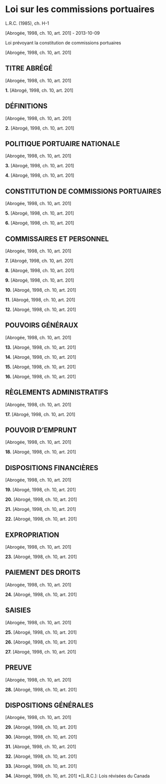 # Loi sur les commissions portuaires

L.R.C. (1985), ch. H-1

[Abrogée, 1998, ch. 10, art. 201] - 2013-10-09

Loi prévoyant la constitution de commissions portuaires

[Abrogée, 1998, ch. 10, art. 201]

## TITRE ABRÉGÉ

[Abrogée, 1998, ch. 10, art. 201]

**1.** [Abrogé, 1998, ch. 10, art. 201]

## DÉFINITIONS

[Abrogée, 1998, ch. 10, art. 201]

**2.** [Abrogé, 1998, ch. 10, art. 201]

## POLITIQUE PORTUAIRE NATIONALE

[Abrogée, 1998, ch. 10, art. 201]

**3.** [Abrogé, 1998, ch. 10, art. 201]

**4.** [Abrogé, 1998, ch. 10, art. 201]

## CONSTITUTION DE COMMISSIONS PORTUAIRES

[Abrogée, 1998, ch. 10, art. 201]

**5.** [Abrogé, 1998, ch. 10, art. 201]

**6.** [Abrogé, 1998, ch. 10, art. 201]

## COMMISSAIRES ET PERSONNEL

[Abrogée, 1998, ch. 10, art. 201]

**7.** [Abrogé, 1998, ch. 10, art. 201]

**8.** [Abrogé, 1998, ch. 10, art. 201]

**9.** [Abrogé, 1998, ch. 10, art. 201]

**10.** [Abrogé, 1998, ch. 10, art. 201]

**11.** [Abrogé, 1998, ch. 10, art. 201]

**12.** [Abrogé, 1998, ch. 10, art. 201]

## POUVOIRS GÉNÉRAUX

[Abrogée, 1998, ch. 10, art. 201]

**13.** [Abrogé, 1998, ch. 10, art. 201]

**14.** [Abrogé, 1998, ch. 10, art. 201]

**15.** [Abrogé, 1998, ch. 10, art. 201]

**16.** [Abrogé, 1998, ch. 10, art. 201]

## RÈGLEMENTS ADMINISTRATIFS

[Abrogée, 1998, ch. 10, art. 201]

**17.** [Abrogé, 1998, ch. 10, art. 201]

## POUVOIR D’EMPRUNT

[Abrogée, 1998, ch. 10, art. 201]

**18.** [Abrogé, 1998, ch. 10, art. 201]

## DISPOSITIONS FINANCIÈRES

[Abrogée, 1998, ch. 10, art. 201]

**19.** [Abrogé, 1998, ch. 10, art. 201]

**20.** [Abrogé, 1998, ch. 10, art. 201]

**21.** [Abrogé, 1998, ch. 10, art. 201]

**22.** [Abrogé, 1998, ch. 10, art. 201]

## EXPROPRIATION

[Abrogée, 1998, ch. 10, art. 201]

**23.** [Abrogé, 1998, ch. 10, art. 201]

## PAIEMENT DES DROITS

[Abrogée, 1998, ch. 10, art. 201]

**24.** [Abrogé, 1998, ch. 10, art. 201]

## SAISIES

[Abrogée, 1998, ch. 10, art. 201]

**25.** [Abrogé, 1998, ch. 10, art. 201]

**26.** [Abrogé, 1998, ch. 10, art. 201]

**27.** [Abrogé, 1998, ch. 10, art. 201]

## PREUVE

[Abrogée, 1998, ch. 10, art. 201]

**28.** [Abrogé, 1998, ch. 10, art. 201]

## DISPOSITIONS GÉNÉRALES

[Abrogée, 1998, ch. 10, art. 201]

**29.** [Abrogé, 1998, ch. 10, art. 201]

**30.** [Abrogé, 1998, ch. 10, art. 201]

**31.** [Abrogé, 1998, ch. 10, art. 201]

**32.** [Abrogé, 1998, ch. 10, art. 201]

**33.** [Abrogé, 1998, ch. 10, art. 201]

**34.** [Abrogé, 1998, ch. 10, art. 201]
  *[L.R.C.]: Lois révisées du Canada
